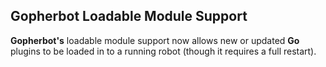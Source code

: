 ## Gopherbot Loadable Module Support

**Gopherbot's** loadable module support now allows new or updated **Go** plugins to be loaded in to a running robot (though it requires a full restart).
